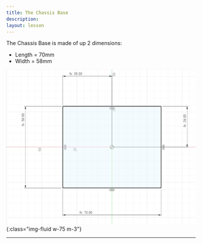 ```yaml
---
title: The Chassis Base
description:
layout: lesson
---
```


The Chassis Base is made of up 2 dimensions:

* Length = 70mm
* Width = 58mm

![Chassis Base Cad Drawing](assets/chassis_base.png){:class="img-fluid w-75 m-3"}

---
